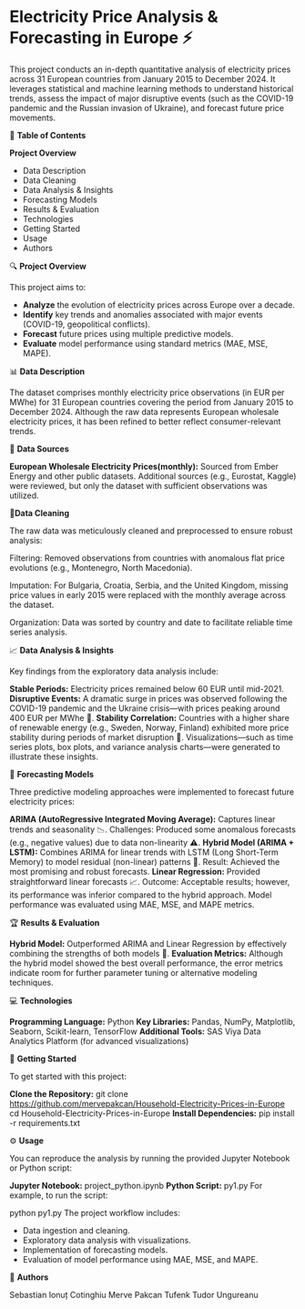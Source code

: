 # Electricity Price Analysis & Forecasting in Europe ⚡

This project conducts an in-depth quantitative analysis of electricity prices across 31 European countries from January 2015 to December 2024. It leverages statistical and machine learning methods to understand historical trends, assess the impact of major disruptive events (such as the COVID-19 pandemic and the Russian invasion of Ukraine), and forecast future price movements.

📑 **Table of Contents**

**Project Overview**
- Data Description
- Data Cleaning
- Data Analysis & Insights
- Forecasting Models
- Results & Evaluation
- Technologies
- Getting Started
- Usage
- Authors

🔍 **Project Overview**

This project aims to:

- **Analyze** the evolution of electricity prices across Europe over a decade.
- **Identify** key trends and anomalies associated with major events (COVID-19, geopolitical conflicts).
- **Forecast** future prices using multiple predictive models.
- **Evaluate** model performance using standard metrics (MAE, MSE, MAPE).

📊 **Data Description**

The dataset comprises monthly electricity price observations (in EUR per MWhe) for 31 European countries covering the period from January 2015 to December 2024. Although the raw data represents European wholesale electricity prices, it has been refined to better reflect consumer-relevant trends.

🔗 **Data Sources**

**European Wholesale Electricity Prices(monthly):** Sourced from Ember Energy and other public datasets.
Additional sources (e.g., Eurostat, Kaggle) were reviewed, but only the dataset with sufficient observations was utilized.

🧹**Data Cleaning**

The raw data was meticulously cleaned and preprocessed to ensure robust analysis:

Filtering: Removed observations from countries with anomalous flat price evolutions (e.g., Montenegro, North Macedonia).

Imputation: For Bulgaria, Croatia, Serbia, and the United Kingdom, missing price values in early 2015 were replaced with the monthly average across the dataset.

Organization: Data was sorted by country and date to facilitate reliable time series analysis.

📈 **Data Analysis & Insights**

Key findings from the exploratory data analysis include:

**Stable Periods:** Electricity prices remained below 60 EUR until mid-2021.
**Disruptive Events:** A dramatic surge in prices was observed following the COVID-19 pandemic and the Ukraine crisis—with prices peaking around 400 EUR per MWhe 🚀.
**Stability Correlation:** Countries with a higher share of renewable energy (e.g., Sweden, Norway, Finland) exhibited more price stability during periods of market disruption 🌱.
Visualizations—such as time series plots, box plots, and variance analysis charts—were generated to illustrate these insights.

🤖 **Forecasting Models**

Three predictive modeling approaches were implemented to forecast future electricity prices:

**ARIMA (AutoRegressive Integrated Moving Average):**
Captures linear trends and seasonality 📉.
Challenges: Produced some anomalous forecasts (e.g., negative values) due to data non-linearity ⚠️.
**Hybrid Model (ARIMA + LSTM):**
Combines ARIMA for linear trends with LSTM (Long Short-Term Memory) to model residual (non-linear) patterns 🤝.
Result: Achieved the most promising and robust forecasts.
**Linear Regression:**
Provided straightforward linear forecasts 📈.
Outcome: Acceptable results; however, its performance was inferior compared to the hybrid approach.
Model performance was evaluated using MAE, MSE, and MAPE metrics.

🏆 **Results & Evaluation**

**Hybrid Model:** Outperformed ARIMA and Linear Regression by effectively combining the strengths of both models 🌟.
**Evaluation Metrics:** Although the hybrid model showed the best overall performance, the error metrics indicate room for further parameter tuning or alternative modeling techniques.

💻 **Technologies**

**Programming Language:** Python 
**Key Libraries:** Pandas, NumPy, Matplotlib, Seaborn, Scikit-learn, TensorFlow
**Additional Tools:** SAS Viya Data Analytics Platform (for advanced visualizations)

🚀 **Getting Started**

To get started with this project:

**Clone the Repository:**
git clone https://github.com/mervepakcan/Household-Electricity-Prices-in-Europe
cd Household-Electricity-Prices-in-Europe
**Install Dependencies:**
pip install -r requirements.txt

⚙️ **Usage**

You can reproduce the analysis by running the provided Jupyter Notebook or Python script:

**Jupyter Notebook:** project_python.ipynb
**Python Script:** py1.py
For example, to run the script:

python py1.py
The project workflow includes:

- Data ingestion and cleaning.
- Exploratory data analysis with visualizations.
- Implementation of forecasting models.
- Evaluation of model performance using MAE, MSE, and MAPE.

👥 **Authors**

Sebastian Ionuț Cotinghiu
Merve Pakcan Tufenk
Tudor Ungureanu
